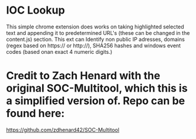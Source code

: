 # IOC Lookup
This simple chrome extension does works on taking highlighted selected text and appending it to predetermined URL's (these can be changed in the content.js) section. 
This ext can Identify non public IP adresses, domains (regex based on https:// or http://), SHA256 hashes and windows event codes (based onan exact 4 numeric digits.)

# Credit to Zach Henard with the original SOC-Multitool, which this is a simplified version of. Repo can be found here:
https://github.com/zdhenard42/SOC-Multitool
